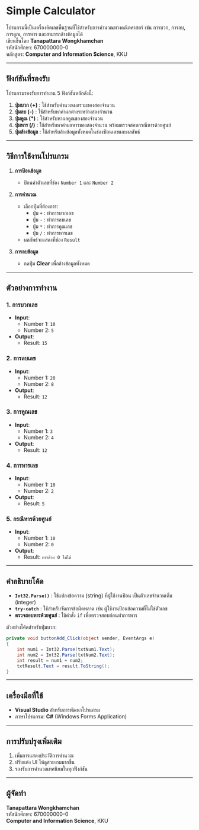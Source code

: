 
# Simple Calculator

โปรแกรมนี้เป็นเครื่องคิดเลขพื้นฐานที่ใช้สำหรับการคำนวณทางคณิตศาสตร์ เช่น การบวก, การลบ, การคูณ, การหาร และสามารถล้างข้อมูลได้  
เขียนขึ้นโดย **Tanapattara Wongkhamchan**  
รหัสนักศึกษา: 670000000-0  
หลักสูตร: **Computer and Information Science**, KKU  

---

## ฟังก์ชันที่รองรับ  
โปรแกรมรองรับการทำงาน 5 ฟังก์ชันหลักดังนี้:  
1. **ปุ่มบวก (+)** : ใช้สำหรับคำนวณผลรวมของสองจำนวน  
2. **ปุ่มลบ (-)** : ใช้สำหรับหาค่าผลต่างระหว่างสองจำนวน  
3. **ปุ่มคูณ (*)** : ใช้สำหรับหาผลคูณของสองจำนวน  
4. **ปุ่มหาร (/)** : ใช้สำหรับหาค่าผลหารของสองจำนวน พร้อมตรวจสอบกรณีหารด้วยศูนย์  
5. **ปุ่มล้างข้อมูล** : ใช้สำหรับล้างข้อมูลทั้งหมดในช่องป้อนเลขและผลลัพธ์  

---

## วิธีการใช้งานโปรแกรม  

1. **การป้อนข้อมูล**  
   - ป้อนค่าตัวเลขที่ช่อง `Number 1` และ `Number 2`  

2. **การคำนวณ**  
   - เลือกปุ่มที่ต้องการ:  
     - ปุ่ม `+` : ทำการบวกเลข  
     - ปุ่ม `-` : ทำการลบเลข  
     - ปุ่ม `*` : ทำการคูณเลข  
     - ปุ่ม `/` : ทำการหารเลข  
   - ผลลัพธ์จะแสดงที่ช่อง `Result`  

3. **การลบข้อมูล**  
   - กดปุ่ม **Clear** เพื่อล้างข้อมูลทั้งหมด  

---

## ตัวอย่างการทำงาน  

### 1. การบวกเลข  
- **Input**:  
   - Number 1: `10`  
   - Number 2: `5`  
- **Output**:  
   - Result: `15`  

### 2. การลบเลข  
- **Input**:  
   - Number 1: `20`  
   - Number 2: `8`  
- **Output**:  
   - Result: `12`  

### 3. การคูณเลข  
- **Input**:  
   - Number 1: `3`  
   - Number 2: `4`  
- **Output**:  
   - Result: `12`  

### 4. การหารเลข  
- **Input**:  
   - Number 1: `10`  
   - Number 2: `2`  
- **Output**:  
   - Result: `5`  

### 5. กรณีหารด้วยศูนย์  
- **Input**:  
   - Number 1: `10`  
   - Number 2: `0`  
- **Output**:  
   - Result: `หารด้วย 0 ไม่ได้`  

---

## คำอธิบายโค้ด  
- **`Int32.Parse()`** : ใช้แปลงข้อความ (string) ที่ผู้ใช้งานป้อน เป็นตัวเลขจำนวนเต็ม (integer)  
- **`try-catch`** : ใช้สำหรับจัดการข้อผิดพลาด เช่น ผู้ใช้งานป้อนข้อความที่ไม่ใช่ตัวเลข  
- **ตรวจสอบหารด้วยศูนย์** : ใช้คำสั่ง `if` เพื่อตรวจสอบก่อนทำการหาร  

ตัวอย่างโค้ดสำหรับปุ่มบวก:  
```csharp
private void buttonAdd_Click(object sender, EventArgs e)
{
    int num1 = Int32.Parse(txtNum1.Text);
    int num2 = Int32.Parse(txtNum2.Text);
    int result = num1 + num2;
    txtResult.Text = result.ToString();
}
```

---

## เครื่องมือที่ใช้  
- **Visual Studio** สำหรับการพัฒนาโปรแกรม  
- ภาษาโปรแกรม: **C#** (Windows Forms Application)  

---

## การปรับปรุงเพิ่มเติม  
1. เพิ่มการแสดงประวัติการคำนวณ  
2. ปรับแต่ง UI ให้ดูสวยงามมากขึ้น  
3. รองรับการคำนวณทศนิยมในทุกฟังก์ชัน  

---

## ผู้จัดทำ  
**Tanapattara Wongkhamchan**  
รหัสนักศึกษา: 670000000-0  
**Computer and Information Science**, KKU  
